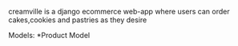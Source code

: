 creamville is a django ecommerce web-app where users can order cakes,cookies and pastries as they desire

Models:
        *Product Model
        